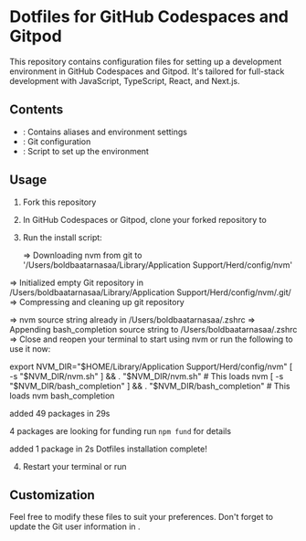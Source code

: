 # Dotfiles for GitHub Codespaces and Gitpod

This repository contains configuration files for setting up a development environment in GitHub Codespaces and Gitpod. It's tailored for full-stack development with JavaScript, TypeScript, React, and Next.js.

## Contents

- : Contains aliases and environment settings
- : Git configuration
- : Script to set up the environment

## Usage

1. Fork this repository
2. In GitHub Codespaces or Gitpod, clone your forked repository to 
3. Run the install script:

   => Downloading nvm from git to '/Users/boldbaatarnasaa/Library/Application Support/Herd/config/nvm'
=> Initialized empty Git repository in /Users/boldbaatarnasaa/Library/Application Support/Herd/config/nvm/.git/
=> Compressing and cleaning up git repository

=> nvm source string already in /Users/boldbaatarnasaa/.zshrc
=> Appending bash_completion source string to /Users/boldbaatarnasaa/.zshrc
=> Close and reopen your terminal to start using nvm or run the following to use it now:

export NVM_DIR="$HOME/Library/Application Support/Herd/config/nvm"
[ -s "$NVM_DIR/nvm.sh" ] && \. "$NVM_DIR/nvm.sh"  # This loads nvm
[ -s "$NVM_DIR/bash_completion" ] && \. "$NVM_DIR/bash_completion"  # This loads nvm bash_completion

added 49 packages in 29s

4 packages are looking for funding
  run `npm fund` for details

added 1 package in 2s
Dotfiles installation complete!

4. Restart your terminal or run 

## Customization

Feel free to modify these files to suit your preferences. Don't forget to update the Git user information in .

